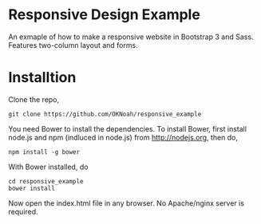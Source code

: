 # Responsive Design Example

An exmaple of how to make a responsive website in Bootstrap 3 and Sass. Features two-column layout and forms.

# Installtion

Clone the repo,

	git clone https://github.com/OKNoah/responsive_example

You need Bower to install the dependencies. To install Bower, first install node.js and npm (indluced in node.js) from http://nodejs.org, then do,

	npm install -g bower

With Bower installed, do

	cd responsive_example
	bower install

Now open the index.html file in any browser. No Apache/nginx server is required.